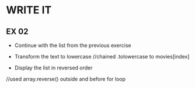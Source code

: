 # WRITE IT
## EX 02
* Continue with the list from the previous exercise

* Transform the text to lowercase
//chained .tolowercase to movies[index]

* Display the list in reversed order

//used array.reverse() outside and before for loop